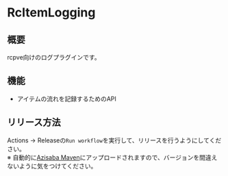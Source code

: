 # RcItemLogging

## 概要
rcpve向けのログプラグインです。

## 機能
- アイテムの流れを記録するためのAPI

## リリース方法
Actions -> Releaseの`Run workflow`を実行して、リリースを行うようにしてください。\
※ 自動的に[Azisaba Maven](https://repo.azisaba.net/)にアップロードされますので、バージョンを間違えないように気をつけてください。
